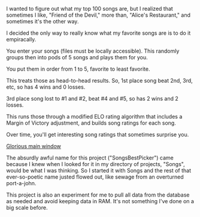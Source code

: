 I wanted to figure out what my top 100 songs are, but I realized that sometimes I like, "Friend of the Devil," more than, "Alice's Restaurant," and sometimes it's the other way.

I decided the only way to really know what my favorite songs are is to do it empiracally.

You enter your songs (files must be locally accessible).  This randomly groups then into pods of 5 songs and plays them for you.

You put them in order from 1 to 5, favorite to least favorite.

This treats those as head-to-head results.  So, 1st place song beat 2nd, 3rd, etc, so has 4 wins and 0 losses.  

3rd place song lost to #1 and #2, beat #4 and #5, so has 2 wins and 2 losses.

This runs those through a modified ELO rating algorithm that includes a Margin of Victory adjustment, and builds song ratings for each song.

Over time, you'll get interesting song ratings that sometimes surprise you.

[Glorious main window](Screenshots/Screenshot1.png?raw=true)

The absurdly awful name for this project ("SongsBestPicker") came because I knew when I looked for it in my directory of projects, "Songs", would be what I was thinking.  So I started it with Songs and the rest of that ever-so-poetic name justed flowed out, like sewage from an overturned port-a-john.

This project is also an experiment for me to pull all data from the database as needed and avoid keeping data in RAM.  It's not something I've done on a big scale before.
